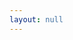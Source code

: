 ```yaml
---
layout: null
---
```

<html>
  <head>
    <style>

      table {
        border-collapse: collapse;
        margin-top: 20px;
        margin-left: auto;
        margin-right: auto;
      }
      table, td, tr {
        border: 1px solid #000;
      }
      td {
        padding: 4px;
        text-align: left;
        word-wrap: break-word;
        height: 70px; /* Increase the height of table rows */
      }
      tr {
        width: 100%;
        display: table;
        table-layout: fixed;
      }
      @keyframes fadeInOut {
        0% { opacity: 0; }
        10% { opacity: 1; }
        90% { opacity: 1; }
        100% { opacity: 0; }
      }

      #notice {
        animation: fadeInOut 15s forwards;
      }
    </style>
  </head>
  <body>
    <div style="background: #eeeeee; padding: 20px;">
      <div id="pdf-content">
        <h2 style=" text-align: center">Peticija za raspisivanje vanrednih parlamentarnih izbora</h2>

        <p class="font-size">U skladu sa članom 109. Ustava Republike Srbije, zahtevamo:</p>

        <ol class="font-size">
          <li>od Vlade Republike Srbije da predsedniku Republike uputi obrazloženi predlog za raspuštanje Narodne skupštine Republike Srbije;</li>
          <li>od predsednika Republike da odmah nakon prijema predloga iz tačke 1. Ukazom raspusti Narodnu skupštinu i raspiše izbore za narodne poslanike;</li>
          <li>od svih nadležnih institucija Republike Srbije da savesno i odgovorno obavljaju svoj posao i omoguće fer i poštene izbore.</li>
        </ol>

        <table class="font-size">
          <tr>
            <td>Ime i prezime</td>
            <td><span id="pdf-name">Željko Jevtić</span></td>
          </tr>
          <tr>
            <td>Broj lične karte i mesto izdavanja</td>
            <td><span id="pdf-id">008204889, Užice</span></td>
          </tr>
          <tr>
            <td>Elektronski potpis</td>
            <td></td>
          </tr>
        </table>
      </div>
    </div>
    <div style="text-align: center; padding-top: 20px; font-size: 20px; ">
      <label>Ime i prezime: <input type="text" id="name" autofocus placeholder="Željko Jevtić" style="line-height: 20px; font-size: 18px; padding: 8px; border: 2px solid blue; border-radius: 6px; margin-bottom: 10px;"/></label><br>
      <label>Broj lične karte i mesto izdavanja: <input type="text" id="id" placeholder="008204889, Užice" size="18" style="line-height: 20px; font-size: 18px; padding: 8px; border: 2px solid blue; border-radius: 6px;"/></label>
      <button id="download-btn" onclick="generatePDF()" disabled style="width: 90%; margin: 12px; background-color: #2563eb; color: white; padding: 12px; border-radius: 6px; border: none; cursor: pointer; font-weight: bold; transition: background-color 0.2s; background-color: #cccccc;">
        <svg style="display: inline-block; vertical-align: middle; margin-right: 8px" width="20" height="20" fill="none" stroke="currentColor" stroke-width="2" viewBox="0 0 24 24" xmlns="http://www.w3.org/2000/svg">
          <path d="M13 3v12l-5-5m5 5 5-5m2 10H4"></path>
        </svg>
        Preuzmi PDF
      </button>
      <small id="notice" style="height: 1rem; display: block"></small>
    </div>

    <script src="https://cdnjs.cloudflare.com/ajax/libs/html2pdf.js/0.10.1/html2pdf.bundle.min.js"></script>
    <script>

      const downloadBtn = document.getElementById('download-btn');
      const nameInput = document.getElementById('name');
      const idInput = document.getElementById('id');
      const noticeDiv = document.getElementById('notice');

      function checkInputs() {
        if (nameInput.value.trim() !== '' && idInput.value.trim() !== '') {
          downloadBtn.disabled = false;
          downloadBtn.style.backgroundColor = '#2563eb'; // Blue color when enabled
        } else {
          downloadBtn.style.backgroundColor = '#cccccc'; // Gray color when disabled
          downloadBtn.disabled = true;
        }
      }

      nameInput.addEventListener('input', function () {
        const name = this.value;
        document.getElementById('pdf-name').textContent = name;
        checkInputs();
      });

      nameInput.addEventListener('keypress', function (e) {
        if (e.keyCode === 13) generatePDF();
      });

      idInput.addEventListener('input', function () {
        const id = this.value;
        document.getElementById('pdf-id').textContent = id;
        checkInputs();
      });

      idInput.addEventListener('keypress', function (e) {
        if (e.keyCode === 13) generatePDF();
      });
      const element = document.getElementById("pdf-content");
      function generatePDF() {
        document.getElementById('pdf-name').textContent = nameInput.value;
        document.getElementById('pdf-id').textContent = idInput.value;
        const fileName = `Peticija za izbore ${nameInput.value} ${idInput.value}.pdf`;
        html2pdf().set({
            margin: 10,
            pagebreak: { mode: 'avoid-all' },
          })
          .from(element)
          .save(fileName);
        nameInput.value = "";
        idInput.value = "";
        checkInputs();
        noticeDiv.textContent = `Preuzeto ${fileName}`;
        noticeDiv.style.display = 'block';
        setTimeout(() => {
          noticeDiv.style.display = 'none';
        }, 15000);
      }
    </script>
  </body>
</html>
